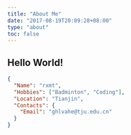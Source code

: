 ```yaml
---
title: "About Me"
date: "2017-08-19T20:09:28+08:00"
type: "about"
toc: false
---
```


## Hello World!

```json
{
  "Name": "rxmt",
  "Hobbies": ["Badminton", "Coding"],
  "Location": "Tianjin",
  "Contacts": {
    "Email": "ghlvahe@tju.edu.cn"
  }
}
```
